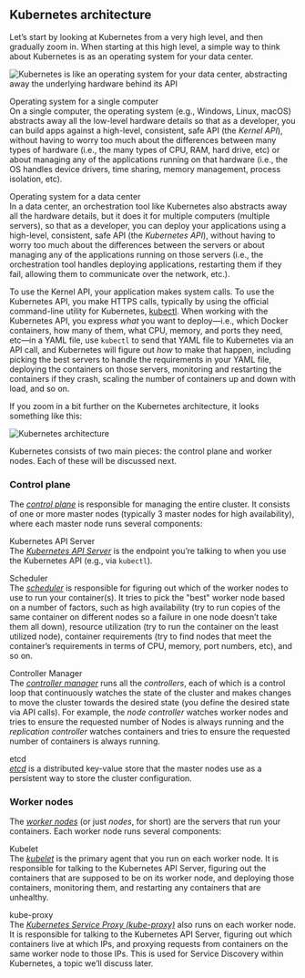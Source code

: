 ## Kubernetes architecture

Let’s start by looking at Kubernetes from a very high level, and then gradually zoom in. When starting at this high
level, a simple way to think about Kubernetes is as an operating system for your data center.

![Kubernetes is like an operating system for your data center, abstracting away the underlying hardware behind its API](/assets/img/guides/eks/kubernetes-simple.png)

Operating system for a single computer  
On a single computer, the operating system (e.g., Windows, Linux, macOS) abstracts away all the low-level hardware
details so that as a developer, you can build apps against a high-level, consistent, safe API (the _Kernel API_),
without having to worry too much about the differences between many types of hardware (i.e., the many types of CPU,
RAM, hard drive, etc) or about managing any of the applications running on that hardware (i.e., the OS handles device
drivers, time sharing, memory management, process isolation, etc).

Operating system for a data center  
In a data center, an orchestration tool like Kubernetes also abstracts away all the hardware details, but it does it
for multiple computers (multiple servers), so that as a developer, you can deploy your applications using a
high-level, consistent, safe API (the _Kubernetes API_), without having to worry too much about the differences
between the servers or about managing any of the applications running on those servers (i.e., the orchestration tool
handles deploying applications, restarting them if they fail, allowing them to communicate over the network, etc.).

To use the Kernel API, your application makes system calls. To use the Kubernetes API, you make HTTPS calls, typically
by using the official command-line utility for Kubernetes,
[kubectl](https://kubernetes.io/docs/reference/kubectl/overview/). When working with the Kubernetes API, you express
_what_ you want to deploy—i.e., which Docker containers, how many of them, what CPU, memory, and ports they need,
etc—in a YAML file, use `kubectl` to send that YAML file to Kubernetes via an API call, and Kubernetes will
figure out _how_ to make that happen, including picking the best servers to handle the requirements in your YAML file,
deploying the containers on those servers, monitoring and restarting the containers if they crash, scaling the number
of containers up and down with load, and so on.

If you zoom in a bit further on the Kubernetes architecture, it looks something like this:

![Kubernetes architecture](/assets/img/guides/eks/kubernetes-architecture.png)

Kubernetes consists of two main pieces: the control plane and worker nodes. Each of these will be discussed next.

### Control plane

The _[control plane](https://kubernetes.io/docs/concepts/#kubernetes-control-plane)_ is responsible for managing the
entire cluster. It consists of one or more master nodes (typically 3 master nodes for high availability), where each
master node runs several components:

Kubernetes API Server  
The _[Kubernetes API Server](https://kubernetes.io/docs/reference/command-line-tools-reference/kube-apiserver/)_ is the
endpoint you’re talking to when you use the Kubernetes API (e.g., via `kubectl`).

Scheduler  
The _[scheduler](https://kubernetes.io/docs/reference/command-line-tools-reference/kube-scheduler/)_ is responsible for
figuring out which of the worker nodes to use to run your container(s). It tries to pick the "best" worker node based
on a number of factors, such as high availability (try to run copies of the same container on different nodes so a
failure in one node doesn’t take them all down), resource utilization (try to run the container on the least utilized
node), container requirements (try to find nodes that meet the container’s requirements in terms of CPU, memory, port
numbers, etc), and so on.

Controller Manager  
The _[controller manager](https://kubernetes.io/docs/reference/command-line-tools-reference/kube-controller-manager/)_
runs all the _controllers_, each of which is a control loop that continuously watches the state of the cluster and
makes changes to move the cluster towards the desired state (you define the desired state via API calls). For
example, the _node controller_ watches worker nodes and tries to ensure the requested number of Nodes is always
running and the _replication controller_ watches containers and tries to ensure the requested number of containers is
always running.

etcd  
_[etcd](https://etcd.io)_ is a distributed key-value store that the master nodes use as a persistent way to store the
cluster configuration.

### Worker nodes

The _[worker nodes](https://kubernetes.io/docs/concepts/architecture/nodes/)_ (or just _nodes_, for short) are the
servers that run your containers. Each worker node runs several components:

Kubelet  
The _[kubelet](https://kubernetes.io/docs/reference/command-line-tools-reference/kubelet/)_ is the primary agent that
you run on each worker node. It is responsible for talking to the Kubernetes API Server, figuring out the containers
that are supposed to be on its worker node, and deploying those containers, monitoring them, and restarting any
containers that are unhealthy.

kube-proxy  
The _[Kubernetes Service Proxy (kube-proxy)](https://kubernetes.io/docs/reference/command-line-tools-reference/kube-proxy/)_
also runs on each worker node. It is responsible for talking to the Kubernetes API Server, figuring out which
containers live at which IPs, and proxying requests from containers on the same worker node to those IPs. This is
used for Service Discovery within Kubernetes, a topic we’ll discuss later.



<!-- ##DOCS-SOURCER-START
{"sourcePlugin":"Service Catalog Reference","hash":"bd06609ebf422ee53a793d91f80f5bff"}
##DOCS-SOURCER-END -->
